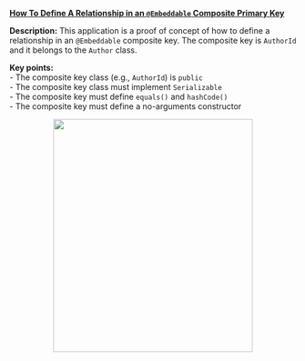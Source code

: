**[How To Define A Relationship in an `@Embeddable` Composite Primary Key](https://github.com/AnghelLeonard/Hibernate-SpringBoot/tree/master/HibernateSpringBootCompositeKeyEmbeddableMapRel)**

**Description:** This application is a proof of concept of how to define a relationship in an `@Embeddable` composite key. The composite key is `AuthorId` and it belongs to the `Author` class.

**Key points:**\
     - The composite key class (e.g., `AuthorId`) is `public`\
     - The composite key class must implement `Serializable`\
     - The composite key must define `equals()` and `hashCode()`\
     - The composite key must define a no-arguments constructor
     
<a href="https://leanpub.com/java-persistence-performance-illustrated-guide"><p align="center"><img src="https://github.com/AnghelLeonard/Hibernate-SpringBoot/blob/master/Java%20Persistence%20Performance%20Illustrated%20Guide.jpg" height="410" width="350"/></p></a>
